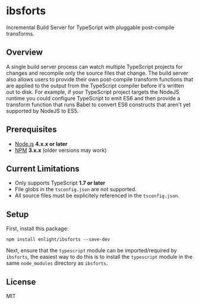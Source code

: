 # ibsforts
Incremental Build Server for TypeScript with pluggable post-compile transforms.

## Overview
A single build server process can watch multiple TypeScript projects for changes and recompile
only the source files that change. The build server also allows users to provide their own
post-compile transform functions that are applied to the output from the TypeScript compiler
before it's written out to disk. For example, if your TypeScript project targets the NodeJS
runtime you could configure TypeScript to emit ES6 and then provide a transform function that
runs Babel to convert ES6 constructs that aren't yet supported by NodeJS to ES5.

## Prerequisites
- [Node.js](https://nodejs.org/) **4.x.x or later**
- [NPM](https://www.npmjs.com/) **3.x.x** (older versions may work)

## Current Limitations
- Only supports TypeScript **1.7 or later**
- File globs in the `tsconfig.json` are not supported.
- All source files must be explicitely referenced in the `tsconfig.json`.

## Setup
First, install this package:
```
npm install enlight/ibsforts --save-dev
```
Next, ensure that the `typescript` module can be imported/required by `ibsforts`, the easiest way
to do this is to install the `typescript` module in the same `node_modules` directory as `ibsforts`.

## License
MIT
